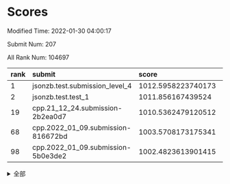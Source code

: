 # Scores

Modified Time: 2022-01-30 04:00:17

Submit Num: 207

All Rank Num: 104697

| rank |               submit               |       score        |       sigma        | pk_num |
| :--- | :--------------------------------- | :----------------- | :----------------- | :----- |
| 1    | jsonzb.test.submission_level_4     | 1012.5958223740173 | 0.772666999285233  | 2027   |
| 2    | jsonzb.test.test_1                 | 1011.856167439524  | 0.7821454940662351 | 2022   |
| 19   | cpp.21_12_24.submission-2b2ea0d7   | 1010.5362479120512 | 0.7748215239158686 | 2023   |
| 68   | cpp.2022_01_09.submission-816672bd | 1003.5708173175341 | 0.7066247939247571 | 2024   |
| 98   | cpp.2022_01_09.submission-5b0e3de2 | 1002.4823613901415 | 0.701234225747103  | 2030   |


<details>
<summary>全部</summary>

| rank |                 submit                 |       score        |       sigma        | pk_num |
| :--- | :------------------------------------- | :----------------- | :----------------- | :----- |
| 1    | jsonzb.test.submission_level_4         | 1012.5958223740173 | 0.772666999285233  | 2027   |
| 2    | jsonzb.test.test_1                     | 1011.856167439524  | 0.7821454940662351 | 2022   |
| 3    | gobigger.level_3.submission_level_3_1  | 1011.8023704265674 | 0.7676583800054783 | 2021   |
| 4    | gobigger.level_3.submission_level_3_49 | 1011.7447028186862 | 0.8105911251614812 | 2023   |
| 5    | gobigger.level_3.submission_level_3_22 | 1011.4897480681348 | 0.7719209855477328 | 2026   |
| 6    | gobigger.level_3.submission_level_3_0  | 1011.2053817363359 | 0.7818980012530867 | 2025   |
| 7    | gobigger.level_3.submission_level_3_42 | 1011.1842687158176 | 0.7914061247249085 | 2024   |
| 8    | gobigger.level_3.submission_level_3_5  | 1011.0929485779143 | 0.7489791882535941 | 2028   |
| 9    | gobigger.level_3.submission_level_3_34 | 1010.9038386905734 | 0.7599388011466075 | 2026   |
| 10   | gobigger.level_3.submission_level_3_31 | 1010.9010882234313 | 0.7738251041103865 | 2023   |
| 11   | gobigger.level_3.submission_level_3_41 | 1010.874254794383  | 0.7625768016258346 | 2024   |
| 12   | gobigger.level_3.submission_level_3_46 | 1010.8554089412564 | 0.7956585877767166 | 2019   |
| 13   | gobigger.level_3.submission_level_3_26 | 1010.7901157798872 | 0.7692697308155324 | 2023   |
| 14   | gobigger.level_3.submission_level_3_6  | 1010.6394346606634 | 0.7624311989594087 | 2023   |
| 15   | gobigger.level_3.submission_level_3_24 | 1010.6339681985997 | 0.753460644359919  | 2026   |
| 16   | gobigger.level_3.submission_level_3_33 | 1010.5967818317908 | 0.7664684168900168 | 2020   |
| 17   | gobigger.level_3.submission_level_3_35 | 1010.5610621901412 | 0.7787604990824476 | 2024   |
| 18   | gobigger.level_3.submission_level_3_48 | 1010.5558827384161 | 0.7703950529502491 | 2025   |
| 19   | cpp.21_12_24.submission-2b2ea0d7       | 1010.5362479120512 | 0.7748215239158686 | 2023   |
| 20   | gobigger.level_3.submission_level_3_3  | 1010.4441779826    | 0.7487063727280052 | 2026   |
| 21   | gobigger.level_3.submission_level_3_47 | 1010.2271565848531 | 0.7601976603426189 | 2019   |
| 22   | gobigger.level_3.submission_level_3_38 | 1010.2061570560987 | 0.7542015183064997 | 2024   |
| 23   | gobigger.level_3.submission_level_3_12 | 1010.1878858934901 | 0.7665706131196182 | 2024   |
| 24   | gobigger.level_3.submission_level_3_18 | 1010.1510239823167 | 0.7529769432980387 | 2027   |
| 25   | gobigger.level_3.submission_level_3_11 | 1010.1441784048658 | 0.7655581177295818 | 2024   |
| 26   | gobigger.level_3.submission_level_3_2  | 1010.0952514521639 | 0.7622834375598763 | 2023   |
| 27   | gobigger.level_3.submission_level_3_45 | 1010.0273396073278 | 0.7406134094295643 | 2026   |
| 28   | gobigger.level_3.submission_level_3_28 | 1009.9708479093341 | 0.7382077548412035 | 2030   |
| 29   | gobigger.level_3.submission_level_3_37 | 1009.9497948757912 | 0.7603356188706083 | 2028   |
| 30   | gobigger.level_3.submission_level_3_30 | 1009.947249988929  | 0.7672549354838999 | 2022   |
| 31   | gobigger.level_3.submission_level_3_15 | 1009.8949356027721 | 0.7294442411317515 | 2022   |
| 32   | gobigger.level_3.submission_level_3_39 | 1009.8859150395218 | 0.7774989052731166 | 2023   |
| 33   | gobigger.level_3.submission_level_3_9  | 1009.7906833227079 | 0.7472973610692725 | 2023   |
| 34   | gobigger.level_3.submission_level_3_43 | 1009.7221810223858 | 0.7399258508168061 | 2022   |
| 35   | gobigger.level_3.submission_level_3_10 | 1009.6569110003066 | 0.7787075407025673 | 2019   |
| 36   | gobigger.level_3.submission_level_3_27 | 1009.6521847760152 | 0.7627660625733818 | 2021   |
| 37   | gobigger.level_3.submission_level_3_8  | 1009.6104438627531 | 0.7607428805815991 | 2023   |
| 38   | gobigger.level_3.submission_level_3_20 | 1009.5840049750223 | 0.7586460468424063 | 2028   |
| 39   | gobigger.level_3.submission_level_3_25 | 1009.5524732984867 | 0.7766964106646354 | 2022   |
| 40   | gobigger.level_3.submission_level_3_21 | 1009.5269196114464 | 0.7518455428568812 | 2024   |
| 41   | gobigger.level_3.submission_level_3_7  | 1009.4743384522345 | 0.738856145783299  | 2016   |
| 42   | gobigger.level_3.submission_level_3_13 | 1009.3960730991697 | 0.7415219153550168 | 2023   |
| 43   | gobigger.level_3.submission_level_3_32 | 1009.3186141727201 | 0.753009946232146  | 2020   |
| 44   | gobigger.level_3.submission_level_3_36 | 1009.2720741332246 | 0.7422120784914514 | 2022   |
| 45   | gobigger.level_3.submission_level_3_23 | 1009.2426549320545 | 0.7409246892847119 | 2028   |
| 46   | gobigger.level_3.submission_level_3_16 | 1009.1478661632793 | 0.7524098981344508 | 2022   |
| 47   | gobigger.level_3.submission_level_3_4  | 1009.0667775407198 | 0.7475246526028341 | 2025   |
| 48   | gobigger.level_3.submission_level_3_17 | 1009.0175009680613 | 0.7482326621619887 | 2022   |
| 49   | gobigger.level_3.submission_level_3_29 | 1009.0130919990684 | 0.7678890811511241 | 2026   |
| 50   | gobigger.level_3.submission_level_3_14 | 1008.8350150178713 | 0.797879712352486  | 2023   |
| 51   | gobigger.level_3.submission_level_3_19 | 1008.7843226919601 | 0.7553957727153863 | 2025   |
| 52   | gobigger.level_3.submission_level_3_44 | 1008.6765904517824 | 0.7481984751954864 | 2022   |
| 53   | gobigger.level_3.submission_level_3_40 | 1008.5641674637056 | 0.7430241760850811 | 2024   |
| 54   | gobigger.level_1.submission_level_1_21 | 1005.1675794191722 | 0.7283939965527145 | 2027   |
| 55   | gobigger.level_1.submission_level_1_40 | 1004.5528340270234 | 0.7194176292907101 | 2022   |
| 56   | gobigger.level_1.submission_level_1_49 | 1004.3907103173665 | 0.7162836821452062 | 2022   |
| 57   | gobigger.level_1.submission_level_1_48 | 1004.2777218290807 | 0.7252187275222198 | 2018   |
| 58   | gobigger.level_1.submission_level_1_44 | 1004.2248374941248 | 0.7209453252469555 | 2027   |
| 59   | gobigger.level_1.submission_level_1_29 | 1004.2010767874582 | 0.7099419571822831 | 2022   |
| 60   | gobigger.level_1.submission_level_1_15 | 1004.1197229270475 | 0.7225665838720335 | 2025   |
| 61   | gobigger.level_1.submission_level_1_19 | 1004.0266404800831 | 0.7166697015892777 | 2026   |
| 62   | gobigger.level_1.submission_level_1_13 | 1003.9358060337818 | 0.7196593233350935 | 2020   |
| 63   | gobigger.level_1.submission_level_1_9  | 1003.8891217563769 | 0.7289710615361896 | 2025   |
| 64   | gobigger.level_1.submission_level_1_22 | 1003.8464947975388 | 0.7156541610788824 | 2026   |
| 65   | gobigger.level_1.submission_level_1_20 | 1003.8307627366347 | 0.7160671273430109 | 2022   |
| 66   | gobigger.level_1.submission_level_1_1  | 1003.7898322759994 | 0.7136903857908649 | 2019   |
| 67   | gobigger.level_1.submission_level_1_12 | 1003.6945090072372 | 0.721339654601225  | 2025   |
| 68   | cpp.2022_01_09.submission-816672bd     | 1003.5708173175341 | 0.7066247939247571 | 2024   |
| 69   | gobigger.level_1.submission_level_1_25 | 1003.5473195829351 | 0.7080003759358207 | 2020   |
| 70   | gobigger.level_1.submission_level_1_42 | 1003.4781865798319 | 0.7203431462242575 | 2026   |
| 71   | gobigger.level_1.submission_level_1_18 | 1003.4476678243719 | 0.7141615988016705 | 2020   |
| 72   | gobigger.level_1.submission_level_1_14 | 1003.4460666041522 | 0.7110909466137881 | 2026   |
| 73   | gobigger.level_1.submission_level_1_35 | 1003.4145438163747 | 0.7103601583551332 | 2022   |
| 74   | gobigger.level_1.submission_level_1_27 | 1003.310008133606  | 0.7227419931407161 | 2020   |
| 75   | gobigger.level_1.submission_level_1_11 | 1003.2908971680401 | 0.7082586883741396 | 2025   |
| 76   | gobigger.level_1.submission_level_1_32 | 1003.2537612702558 | 0.7196063107876617 | 2020   |
| 77   | gobigger.level_1.submission_level_1_39 | 1003.2503178214638 | 0.7218134020235973 | 2024   |
| 78   | gobigger.level_1.submission_level_1_17 | 1003.243636133961  | 0.7275140127399111 | 2022   |
| 79   | gobigger.level_1.submission_level_1_46 | 1003.2014428246338 | 0.7094627345382377 | 2022   |
| 80   | gobigger.level_1.submission_level_1_26 | 1003.1947708748083 | 0.7350138727282614 | 2026   |
| 81   | gobigger.level_1.submission_level_1_34 | 1003.1851313503132 | 0.7037030675655102 | 2018   |
| 82   | gobigger.level_1.submission_level_1_47 | 1003.1535290564409 | 0.7149057739028563 | 2021   |
| 83   | gobigger.level_1.submission_level_1_23 | 1003.0324928284309 | 0.7191583751044875 | 2024   |
| 84   | gobigger.level_1.submission_level_1_7  | 1002.9739652885369 | 0.7214952720764806 | 2020   |
| 85   | gobigger.level_1.submission_level_1_4  | 1002.9735034282509 | 0.7047224590315866 | 2024   |
| 86   | gobigger.level_1.submission_level_1_37 | 1002.9554185280991 | 0.7241782712322397 | 2023   |
| 87   | gobigger.level_1.submission_level_1_38 | 1002.9361641705796 | 0.7109064730576025 | 2026   |
| 88   | gobigger.level_1.submission_level_1_36 | 1002.9234552147119 | 0.7170634474472801 | 2023   |
| 89   | gobigger.level_1.submission_level_1_16 | 1002.9104273399776 | 0.7254080343726217 | 2020   |
| 90   | gobigger.level_1.submission_level_1_43 | 1002.8844988870446 | 0.7118725427276661 | 2027   |
| 91   | gobigger.level_1.submission_level_1_33 | 1002.8005569769839 | 0.7195610050002986 | 2019   |
| 92   | gobigger.level_1.submission_level_1_2  | 1002.7721356502567 | 0.7233249097619218 | 2020   |
| 93   | gobigger.level_1.submission_level_1_28 | 1002.7561509269409 | 0.7137754286805436 | 2023   |
| 94   | gobigger.level_1.submission_level_1_5  | 1002.7258703107615 | 0.7127541199805512 | 2024   |
| 95   | gobigger.level_1.submission_level_1_45 | 1002.5436665512916 | 0.7174519733885695 | 2023   |
| 96   | gobigger.level_1.submission_level_1_41 | 1002.5152790055369 | 0.714047736215771  | 2027   |
| 97   | gobigger.level_1.submission_level_1_10 | 1002.484563174205  | 0.7152027342833969 | 2013   |
| 98   | cpp.2022_01_09.submission-5b0e3de2     | 1002.4823613901415 | 0.701234225747103  | 2030   |
| 99   | gobigger.level_1.submission_level_1_6  | 1002.4529933390152 | 0.7151852445843477 | 2023   |
| 100  | gobigger.level_1.submission_level_1_30 | 1002.4521680776653 | 0.7078638807293337 | 2020   |
| 101  | gobigger.level_1.submission_level_1_8  | 1002.4371028262782 | 0.7164195866680648 | 2021   |
| 102  | gobigger.level_1.submission_level_1_24 | 1002.3896226185228 | 0.7124326258892818 | 2022   |
| 103  | gobigger.level_1.submission_level_1_0  | 1001.8046728378664 | 0.7058191039821914 | 2022   |
| 104  | gobigger.level_1.submission_level_1_31 | 1001.7937960518811 | 0.7113445362512455 | 2024   |
| 105  | gobigger.level_1.submission_level_1_3  | 1001.6101988286667 | 0.7031644623898767 | 2023   |
| 106  | gobigger.random.submission_random_10   | 997.9161649220019  | 0.696354057083465  | 2026   |
| 107  | gobigger.random.submission_random_15   | 997.411322304945   | 0.6930730504516434 | 2022   |
| 108  | gobigger.random.submission_random_19   | 997.1619912530743  | 0.7072404302735794 | 2026   |
| 109  | gobigger.random.submission_random_34   | 996.9692054956505  | 0.7113273844291705 | 2021   |
| 110  | gobigger.random.submission_random_3    | 996.8701989491244  | 0.7034036551607233 | 2018   |
| 111  | gobigger.random.submission_random_43   | 996.7685891213235  | 0.7127564443113408 | 2024   |
| 112  | gobigger.random.submission_random_24   | 996.6183288064638  | 0.7062631765506311 | 2024   |
| 113  | gobigger.random.submission_random_29   | 996.609939184252   | 0.7112459038752508 | 2022   |
| 114  | gobigger.random.submission_random_37   | 996.5745799100023  | 0.6992577190220552 | 2025   |
| 115  | gobigger.random.submission_random_4    | 996.5713343981914  | 0.7217551125298498 | 2023   |
| 116  | gobigger.random.submission_random_17   | 996.4371241000904  | 0.7017191392035367 | 2021   |
| 117  | gobigger.random.submission_random_18   | 996.3205642067285  | 0.7147432271308828 | 2027   |
| 118  | gobigger.random.submission_random_21   | 996.3094056944923  | 0.7025059939706019 | 2025   |
| 119  | gobigger.random.submission_random_9    | 996.2564145198259  | 0.7050084821063388 | 2018   |
| 120  | gobigger.random.submission_random_5    | 996.224449987679   | 0.7086853531359129 | 2018   |
| 121  | gobigger.random.submission_random_40   | 996.2073307361807  | 0.7162455579654463 | 2025   |
| 122  | gobigger.random.submission_random_23   | 996.2003221568486  | 0.7083555850677993 | 2027   |
| 123  | gobigger.random.submission_random_6    | 996.1635760622305  | 0.7045463987357962 | 2027   |
| 124  | gobigger.random.submission_random_30   | 996.1448390002637  | 0.7025136677183187 | 2021   |
| 125  | gobigger.random.submission_random_25   | 996.1426258651614  | 0.7258405058874612 | 2022   |
| 126  | gobigger.random.submission_random_35   | 996.057183959661   | 0.7060973233417819 | 2022   |
| 127  | gobigger.random.submission_random_38   | 996.0521841218065  | 0.7096804063329367 | 2024   |
| 128  | gobigger.random.submission_random_36   | 995.9746546891322  | 0.7186754799471837 | 2020   |
| 129  | gobigger.random.submission_random_26   | 995.9673602654619  | 0.7050034451220752 | 2023   |
| 130  | gobigger.random.submission_random_7    | 995.922541189135   | 0.719375398091614  | 2022   |
| 131  | gobigger.random.submission_random_31   | 995.9047741379375  | 0.7123705675059434 | 2025   |
| 132  | gobigger.random.submission_random_44   | 995.8875318821157  | 0.7174090775023002 | 2030   |
| 133  | gobigger.random.submission_random_14   | 995.8154924561943  | 0.7146165154005142 | 2028   |
| 134  | gobigger.random.submission_random_47   | 995.7361246217722  | 0.706709817349304  | 2025   |
| 135  | gobigger.random.submission_random_1    | 995.704189822347   | 0.7219913523994612 | 2021   |
| 136  | gobigger.random.submission_random_8    | 995.6796130885646  | 0.7271191631846299 | 2027   |
| 137  | gobigger.random.submission_random_33   | 995.6493393848785  | 0.7052528429324413 | 2023   |
| 138  | gobigger.random.submission_random_46   | 995.5939029925249  | 0.7009857176448934 | 2020   |
| 139  | gobigger.random.submission_random_39   | 995.5894609532796  | 0.7003313868684407 | 2019   |
| 140  | gobigger.random.submission_random_49   | 995.5663352036717  | 0.7080591295561546 | 2023   |
| 141  | gobigger.random.submission_random_32   | 995.5555307372982  | 0.7108982073859474 | 2024   |
| 142  | gobigger.random.submission_random_45   | 995.5378627445485  | 0.7146221935052542 | 2030   |
| 143  | gobigger.random.submission_random_42   | 995.4824630007117  | 0.7238908536642189 | 2020   |
| 144  | gobigger.random.submission_random_16   | 995.3467409246073  | 0.7240836102553906 | 2025   |
| 145  | gobigger.random.submission_random_12   | 995.3409909667972  | 0.7131926100485825 | 2026   |
| 146  | gobigger.random.submission_random_13   | 995.2920146471856  | 0.708062974238282  | 2027   |
| 147  | gobigger.random.submission_random_27   | 995.2701019716054  | 0.7012731631501243 | 2023   |
| 148  | gobigger.random.submission_random_22   | 995.1975459009798  | 0.7079233553708437 | 2026   |
| 149  | gobigger.random.submission_random_2    | 995.0775692209381  | 0.719574493177598  | 2021   |
| 150  | gobigger.random.submission_random_11   | 995.06134158143    | 0.7180067843425431 | 2022   |
| 151  | gobigger.random.submission_random_0    | 995.0281887894616  | 0.7319459880383328 | 2021   |
| 152  | gobigger.random.submission_random_28   | 994.9563835449051  | 0.7053593285305453 | 2023   |
| 153  | gobigger.random.submission_random_48   | 994.8435793555768  | 0.7105044043924791 | 2020   |
| 154  | gobigger.random.submission_random_41   | 994.818186049682   | 0.739975032274638  | 2020   |
| 155  | gobigger.random.submission_random_20   | 994.7905518498504  | 0.7334820351331587 | 2025   |
| 156  | gobigger.level_2.submission_level_2_19 | 993.5484465974329  | 0.7570798608913669 | 2024   |
| 157  | gobigger.level_2.submission_level_2_36 | 993.3690534403996  | 0.7272901013743618 | 2027   |
| 158  | gobigger.level_2.submission_level_2_41 | 993.1791440190403  | 0.7481348902875913 | 2027   |
| 159  | gobigger.level_2.submission_level_2_29 | 993.1571261020754  | 0.7450804869746375 | 2021   |
| 160  | gobigger.level_2.submission_level_2_21 | 993.0454396661055  | 0.7308848942971541 | 2018   |
| 161  | gobigger.level_2.submission_level_2_0  | 993.033875792459   | 0.7319486342108764 | 2024   |
| 162  | gobigger.level_2.submission_level_2_15 | 992.9522605216432  | 0.7351551806346558 | 2026   |
| 163  | gobigger.level_2.submission_level_2_37 | 992.7768382112117  | 0.7327228304099495 | 2025   |
| 164  | gobigger.level_2.submission_level_2_27 | 992.7377428009784  | 0.724427173984059  | 2025   |
| 165  | gobigger.level_2.submission_level_2_7  | 992.6996590845931  | 0.7507191978263903 | 2023   |
| 166  | gobigger.level_2.submission_level_2_6  | 992.6470708615515  | 0.7542554410735436 | 2019   |
| 167  | gobigger.level_2.submission_level_2_43 | 992.6071965408532  | 0.753761529906532  | 2026   |
| 168  | gobigger.level_2.submission_level_2_47 | 992.5906281321866  | 0.7400470112300306 | 2023   |
| 169  | gobigger.level_2.submission_level_2_33 | 992.431808638259   | 0.7410317044687189 | 2024   |
| 170  | gobigger.level_2.submission_level_2_40 | 992.427324426325   | 0.7359947024987294 | 2020   |
| 171  | gobigger.level_2.submission_level_2_12 | 992.3889887615845  | 0.7550212301349851 | 2021   |
| 172  | gobigger.level_2.submission_level_2_8  | 992.3447947509352  | 0.7487669071963977 | 2023   |
| 173  | gobigger.level_2.submission_level_2_17 | 992.2844685302227  | 0.7328473140597    | 2026   |
| 174  | gobigger.level_2.submission_level_2_46 | 992.2648765501951  | 0.7455814064365321 | 2020   |
| 175  | gobigger.level_2.submission_level_2_34 | 992.1974135706727  | 0.7544506984026033 | 2028   |
| 176  | gobigger.level_2.submission_level_2_22 | 992.1930658298623  | 0.7224900587670042 | 2021   |
| 177  | gobigger.level_2.submission_level_2_24 | 992.1774242854367  | 0.7397054481966666 | 2021   |
| 178  | gobigger.level_2.submission_level_2_2  | 992.1353368324393  | 0.7480250546923911 | 2030   |
| 179  | gobigger.level_2.submission_level_2_11 | 992.1060603117493  | 0.7313303755123247 | 2021   |
| 180  | gobigger.level_2.submission_level_2_5  | 992.0958719405372  | 0.7385459732708178 | 2021   |
| 181  | gobigger.level_2.submission_level_2_10 | 992.087275271226   | 0.7377018937917734 | 2018   |
| 182  | gobigger.level_2.submission_level_2_42 | 992.0855288176596  | 0.7450032585342927 | 2025   |
| 183  | gobigger.level_2.submission_level_2_30 | 992.013708459935   | 0.7503057545119215 | 2024   |
| 184  | gobigger.level_2.submission_level_2_45 | 991.990074725034   | 0.7303204914026014 | 2026   |
| 185  | gobigger.level_2.submission_level_2_23 | 991.9050509687889  | 0.7336635291808888 | 2027   |
| 186  | gobigger.level_2.submission_level_2_32 | 991.8688277235142  | 0.7616405264155145 | 2024   |
| 187  | gobigger.level_2.submission_level_2_9  | 991.7905377649328  | 0.7283793721605513 | 2014   |
| 188  | gobigger.level_2.submission_level_2_49 | 991.772999449397   | 0.7625381825088067 | 2023   |
| 189  | gobigger.level_2.submission_level_2_4  | 991.6598255338345  | 0.7449285480435996 | 2021   |
| 190  | gobigger.level_2.submission_level_2_28 | 991.6532235683743  | 0.7621638258043971 | 2028   |
| 191  | gobigger.level_2.submission_level_2_25 | 991.6368434156532  | 0.7421972478590284 | 2022   |
| 192  | gobigger.level_2.submission_level_2_48 | 991.4179152010573  | 0.7607572711743955 | 2019   |
| 193  | gobigger.level_2.submission_level_2_18 | 991.3860308806541  | 0.7341283415083723 | 2018   |
| 194  | gobigger.level_2.submission_level_2_39 | 991.3786262674915  | 0.7607447346102462 | 2027   |
| 195  | gobigger.level_2.submission_level_2_14 | 991.3332125215561  | 0.7564001329703928 | 2025   |
| 196  | gobigger.level_2.submission_level_2_1  | 991.304392814087   | 0.7666531008010059 | 2025   |
| 197  | gobigger.level_2.submission_level_2_44 | 991.232556464673   | 0.7495506784342925 | 2018   |
| 198  | gobigger.level_2.submission_level_2_35 | 991.2216214768091  | 0.7685109649074106 | 2025   |
| 199  | gobigger.level_2.submission_level_2_38 | 991.2074161328853  | 0.7555573925828134 | 2019   |
| 200  | gobigger.level_2.submission_level_2_20 | 991.1495229230513  | 0.7609590212343502 | 2024   |
| 201  | gobigger.level_2.submission_level_2_31 | 991.1116885084701  | 0.756959650306484  | 2026   |
| 202  | gobigger.level_2.submission_level_2_13 | 991.0606481631266  | 0.7508461466594125 | 2024   |
| 203  | gobigger.level_2.submission_level_2_3  | 990.6694592780088  | 0.7750634063321746 | 2023   |
| 204  | gobigger.level_2.submission_level_2_26 | 990.4276045074901  | 0.7663690751547809 | 2026   |
| 205  | gobigger.level_2.submission_level_2_16 | 990.2273068862471  | 0.75168427926062   | 2013   |
| 206  | gobigger.none.submission_none_0        | 977.4101418689286  | 1.4182514765709011 | 2024   |
| 207  | gobigger.none.submission_none_1        | 976.1686640219115  | 1.3995576614861571 | 2019   |

</details>